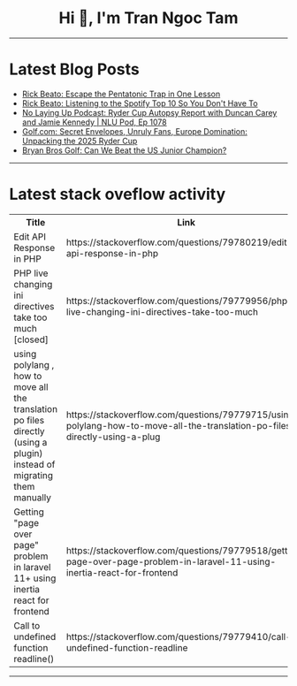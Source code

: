 <h1 align="center">Hi 👋, I'm Tran Ngoc Tam</h1>

---

# Latest Blog Posts 
<!-- BLOG-POST-LIST:START -->
- [Rick Beato: Escape the Pentatonic Trap in One Lesson](https://dev.to/music_youtube/rick-beato-escape-the-pentatonic-trap-in-one-lesson-2417)
- [Rick Beato: Listening to the Spotify Top 10 So You Don&#39;t Have To](https://dev.to/music_youtube/rick-beato-listening-to-the-spotify-top-10-so-you-dont-have-to-b30)
- [No Laying Up Podcast: Ryder Cup Autopsy Report with Duncan Carey and Jamie Kennedy | NLU Pod, Ep 1078](https://dev.to/youtube_golf/no-laying-up-podcast-ryder-cup-autopsy-report-with-duncan-carey-and-jamie-kennedy-nlu-pod-ep-55o5)
- [Golf.com: Secret Envelopes, Unruly Fans, Europe Domination: Unpacking the 2025 Ryder Cup](https://dev.to/youtube_golf/golfcom-secret-envelopes-unruly-fans-europe-domination-unpacking-the-2025-ryder-cup-o6e)
- [Bryan Bros Golf: Can We Beat the US Junior Champion?](https://dev.to/youtube_golf/bryan-bros-golf-can-we-beat-the-us-junior-champion-1490)
<!-- BLOG-POST-LIST:END -->

---

# Latest stack oveflow activity
<table>
  <tr><th>Title</th><th>Link</th></tr>
  <!-- STACKOVERFLOW:START --><tr><td>Edit API Response in PHP</td><td>https://stackoverflow.com/questions/79780219/edit-api-response-in-php</td></tr><tr><td>PHP live changing ini directives take too much [closed]</td><td>https://stackoverflow.com/questions/79779956/php-live-changing-ini-directives-take-too-much</td></tr><tr><td>using polylang , how to move all the translation po files directly &lpar;using a plugin&rpar; instead of migrating them manually</td><td>https://stackoverflow.com/questions/79779715/using-polylang-how-to-move-all-the-translation-po-files-directly-using-a-plug</td></tr><tr><td>Getting &quot;page over page&quot; problem in laravel 11+ using inertia react for frontend</td><td>https://stackoverflow.com/questions/79779518/getting-page-over-page-problem-in-laravel-11-using-inertia-react-for-frontend</td></tr><tr><td>Call to undefined function readline&lpar;&rpar;</td><td>https://stackoverflow.com/questions/79779410/call-to-undefined-function-readline</td></tr><!-- STACKOVERFLOW:END -->
</table>

---


